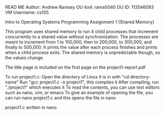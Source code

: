 READ ME
Author: Andrew Ramsey 
OU 4x4: rams0040
OU ID: 113546093
VM Username: cs105

Intro to Operating Systems Programming Assignment 1 (Shared Memory)

This program uses shared memory to run 4 child processes that increment concurrently to a shared value without synchronization. The processes are meant to increment from 1 to 100,000, then to 200,000, to 300,000, and finally to 500,000. It prints the value after each process finishes and prints when a child process exits. The shared memory is unpredictable though, so the values change.

The title page is included on the first page on the project1-report.pdf

To run project1.c: 
Open the directory of Linux it is in with "cd directory-name"
Run "gcc project1.c -o project1", this compiles it
After compiling, run "./project1" which executes it
To read the contents, you can use text editors such as nano, vim, or emacs
To give an example of opening the file, you can run nano project1.c and this opens the file in nano


project1.c written in nano

